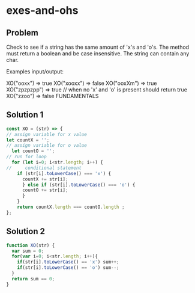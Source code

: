 # exes-and-ohs

## Problem
Check to see if a string has the same amount of 'x's and 'o's. The method must return a boolean and be case insensitive. The string can contain any char.

Examples input/output:

XO("ooxx") => true
XO("xooxx") => false
XO("ooxXm") => true
XO("zpzpzpp") => true // when no 'x' and 'o' is present should return true
XO("zzoo") => false
FUNDAMENTALS

## Solution 1
```javascript
const XO = (str) => {
// assign variable for x value
let countX = '';
// assign variable for o value
  let countO = '';
// run for loop
  for (let i=0; i<str.length; i++) {
//     conditional statement 
    if (str[i].toLowerCase() === 'x') {
      countX += str[i];
      } else if (str[i].toLowerCase() === 'o') {
      countO += str[i];
      }
    }
    return countX.length === countO.length ;
};
```
## Solution 2
```javascript
function XO(str) {
  var sum = 0;
  for(var i=0; i<str.length; i++){
    if(str[i].toLowerCase() == 'x') sum++;
    if(str[i].toLowerCase() == 'o') sum--;
  }
  return sum == 0;
}
```

